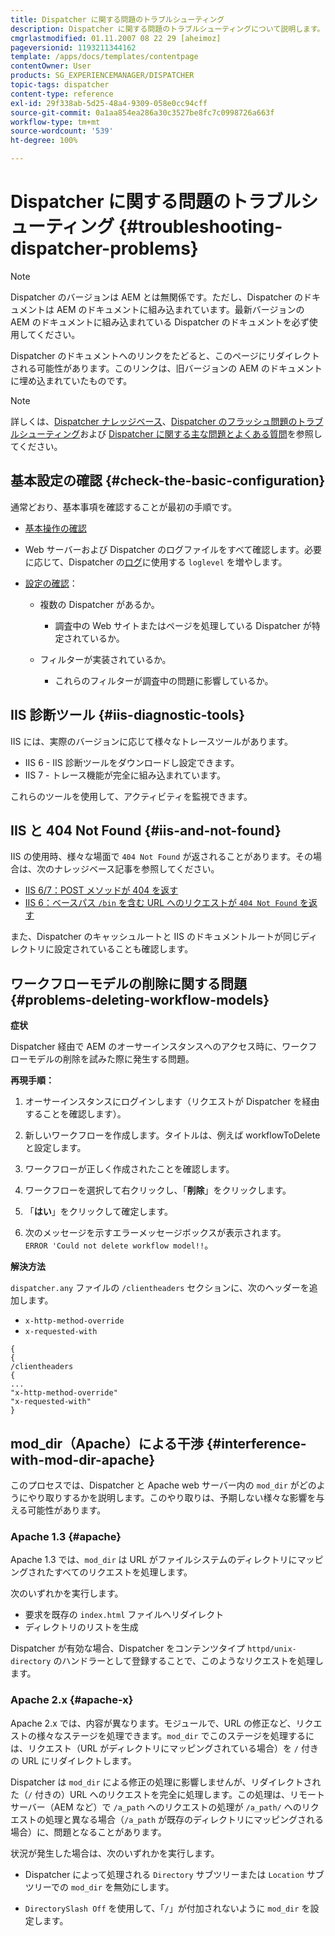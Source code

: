 ```yaml
---
title: Dispatcher に関する問題のトラブルシューティング
description: Dispatcher に関する問題のトラブルシューティングについて説明します。
cmgrlastmodified: 01.11.2007 08 22 29 [aheimoz]
pageversionid: 1193211344162
template: /apps/docs/templates/contentpage
contentOwner: User
products: SG_EXPERIENCEMANAGER/DISPATCHER
topic-tags: dispatcher
content-type: reference
exl-id: 29f338ab-5d25-48a4-9309-058e0cc94cff
source-git-commit: 0a1aa854ea286a30c3527be8fc7c0998726a663f
workflow-type: tm+mt
source-wordcount: '539'
ht-degree: 100%

---
```


# Dispatcher に関する問題のトラブルシューティング {#troubleshooting-dispatcher-problems}

>[!NOTE]
>
>Dispatcher のバージョンは AEM とは無関係です。ただし、Dispatcher のドキュメントは AEM のドキュメントに組み込まれています。最新バージョンの AEM のドキュメントに組み込まれている Dispatcher のドキュメントを必ず使用してください。
>
>Dispatcher のドキュメントへのリンクをたどると、このページにリダイレクトされる可能性があります。このリンクは、旧バージョンの AEM のドキュメントに埋め込まれていたものです。

>[!NOTE]
>
>詳しくは、[Dispatcher ナレッジベース](https://helpx.adobe.com/jp/experience-manager/kb/index/dispatcher.html?lang=ja)、[Dispatcher のフラッシュ問題のトラブルシューティング](https://experienceleague.adobe.com/search.html?lang=jp#q=troubleshooting%20dispatcher%20flushing%20issues&amp;sort=relevancy&amp;f:el_product=[Experience%20Manager])および [Dispatcher に関する主な問題とよくある質問](dispatcher-faq.md)を参照してください。

## 基本設定の確認 {#check-the-basic-configuration}

通常どおり、基本事項を確認することが最初の手順です。

* [基本操作の確認](/help/using/dispatcher-configuration.md#confirming-basic-operation)
* Web サーバーおよび Dispatcher のログファイルをすべて確認します。必要に応じて、Dispatcher の[ログ](/help/using/dispatcher-configuration.md#logging)に使用する `loglevel` を増やします。

* [設定の確認](/help/using/dispatcher-configuration.md)：

   * 複数の Dispatcher があるか。

      * 調査中の Web サイトまたはページを処理している Dispatcher が特定されているか。

   * フィルターが実装されているか。

      * これらのフィルターが調査中の問題に影響しているか。

## IIS 診断ツール {#iis-diagnostic-tools}

IIS には、実際のバージョンに応じて様々なトレースツールがあります。

* IIS 6 - IIS 診断ツールをダウンロードし設定できます。
* IIS 7 - トレース機能が完全に組み込まれています。

これらのツールを使用して、アクティビティを監視できます。

## IIS と 404 Not Found {#iis-and-not-found}

IIS の使用時、様々な場面で `404 Not Found` が返されることがあります。その場合は、次のナレッジベース記事を参照してください。

* [IIS 6/7：POST メソッドが 404 を返す](https://helpx.adobe.com/jp/experience-manager/kb/IIS6IsapiFilters.html)
* [IIS 6：ベースパス `/bin` を含む URL へのリクエストが `404 Not Found` を返す](https://helpx.adobe.com/jp/experience-manager/kb/RequestsToBinDirectoryFailInIIS6.html)

また、Dispatcher のキャッシュルートと IIS のドキュメントルートが同じディレクトリに設定されていることも確認します。

## ワークフローモデルの削除に関する問題 {#problems-deleting-workflow-models}

**症状**

Dispatcher 経由で AEM のオーサーインスタンスへのアクセス時に、ワークフローモデルの削除を試みた際に発生する問題。

**再現手順：**

1. オーサーインスタンスにログインします（リクエストが Dispatcher を経由することを確認します）。
1. 新しいワークフローを作成します。タイトルは、例えば workflowToDelete と設定します。
1. ワークフローが正しく作成されたことを確認します。
1. ワークフローを選択して右クリックし、「**削除**」をクリックします。

1. 「**はい**」をクリックして確定します。
1. 次のメッセージを示すエラーメッセージボックスが表示されます。\
   `ERROR 'Could not delete workflow model!!`。

**解決方法**

`dispatcher.any` ファイルの `/clientheaders` セクションに、次のヘッダーを追加します。

* `x-http-method-override`
* `x-requested-with`

```
{  
{  
/clientheaders  
{  
...  
"x-http-method-override"  
"x-requested-with"  
}
```

## mod_dir（Apache）による干渉 {#interference-with-mod-dir-apache}

このプロセスでは、Dispatcher と Apache web サーバー内の `mod_dir` がどのようにやり取りするかを説明します。このやり取りは、予期しない様々な影響を与える可能性があります。

### Apache 1.3 {#apache}

Apache 1.3 では、`mod_dir` は URL がファイルシステムのディレクトリにマッピングされたすべてのリクエストを処理します。

次のいずれかを実行します。

* 要求を既存の `index.html` ファイルへリダイレクト
* ディレクトリのリストを生成

Dispatcher が有効な場合、Dispatcher をコンテンツタイプ `httpd/unix-directory` のハンドラーとして登録することで、このようなリクエストを処理します。

### Apache 2.x {#apache-x}

Apache 2.x では、内容が異なります。モジュールで、URL の修正など、リクエストの様々なステージを処理できます。`mod_dir` でこのステージを処理するには、リクエスト（URL がディレクトリにマッピングされている場合）を `/` 付きの URL にリダイレクトします。

Dispatcher は `mod_dir` による修正の処理に影響しませんが、リダイレクトされた（`/` 付きの）URL へのリクエストを完全に処理します。この処理は、リモートサーバー（AEM など）で `/a_path` へのリクエストの処理が `/a_path/` へのリクエストの処理と異なる場合（`/a_path` が既存のディレクトリにマッピングされる場合）に、問題となることがあります。

状況が発生した場合は、次のいずれかを実行します。

* Dispatcher によって処理される `Directory` サブツリーまたは `Location` サブツリーでの `mod_dir` を無効にします。

* `DirectorySlash Off` を使用して、「`/`」が付加されないように `mod_dir` を設定します。
